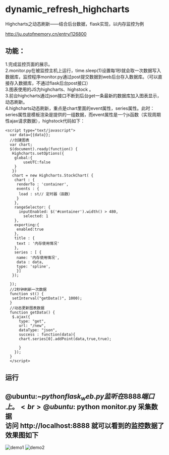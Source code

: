 # dynamic_refresh_highcharts

Highcharts之动态刷新——结合后台数据，flask实现，以内存监控为例

http://ju.outofmemory.cn/entry/126800


功能：
---
1.完成监控页面的展示。<br>
2.monitor.py在被监控主机上运行，time.sleep(1)设置每1秒就会取一次数据写入数据库，监控程序monitor.py通过post提交数据到web后台存入数据库。（可以直接存入数据库，不通过flask后台post接口）<br>
3.图表使用的JS为highcharts、highstock 。<br>
3.前台highcharts通过json接口不断到后台get一条最新的数据库加入图表显示，动态刷新。<br>
4.highcharts动态刷新，重点是chart里面的event属性，series属性。此时：series属性是模板渲染是提供的一组数据，而event属性是一个js函数（实现周期性ajax请求数据），highstock代码如下：<br>
```
<script type="text/javascript">
  var data={{data}}; 
  //创建图表
  var chart;
  $(document).ready(function() {
   Highcharts.setOptions({
    global:{
        useUTC:false
    }
   })
   chart = new Highcharts.StockChart( {
    chart : {
     renderTo : 'container',
     events : {
      load : st// 定时器（函数）
     }
    },
    rangeSelector: {
      inputEnabled: $('#container').width() > 480,
        selected: 1
    },
    exporting:{
     enabled:true
    },
    title : {
     text : '内存使用情况'
    },
    series : [ {
     name: '内存使用情况',
     data : data,
     type: 'spline',
     }]
   });
   
  });
  //2秒钟刷新一次数据
  function st() {
   setInterval("getData()", 1000);
  }
  //动态更新图表数据
  function getData() {
   $.ajax({
      type: "get",
      url: "/new",
      dataType: "json",
      success : function(data){
      chart.series[0].addPoint(data,true,true);

      }
    });
  }
  </script>
```

运行
---
@ubuntu:~$python flask_web.py 监听在8888端口上。<br>
@ubuntu:~$python monitor.py 采集数据
<br>
访问 http://localhost:8888 就可以看到的监控数据了<br>
效果图如下
---
![demo1](http://img.blog.csdn.net/20160317215157193?watermark/2/text/aHR0cDovL2Jsb2cuY3Nkbi5uZXQv/font/5a6L5L2T/fontsize/400/fill/I0JBQkFCMA==/dissolve/70/gravity/Center)
![demo2](http://img.blog.csdn.net/20160317215249348?watermark/2/text/aHR0cDovL2Jsb2cuY3Nkbi5uZXQv/font/5a6L5L2T/fontsize/400/fill/I0JBQkFCMA==/dissolve/70/gravity/Center)
